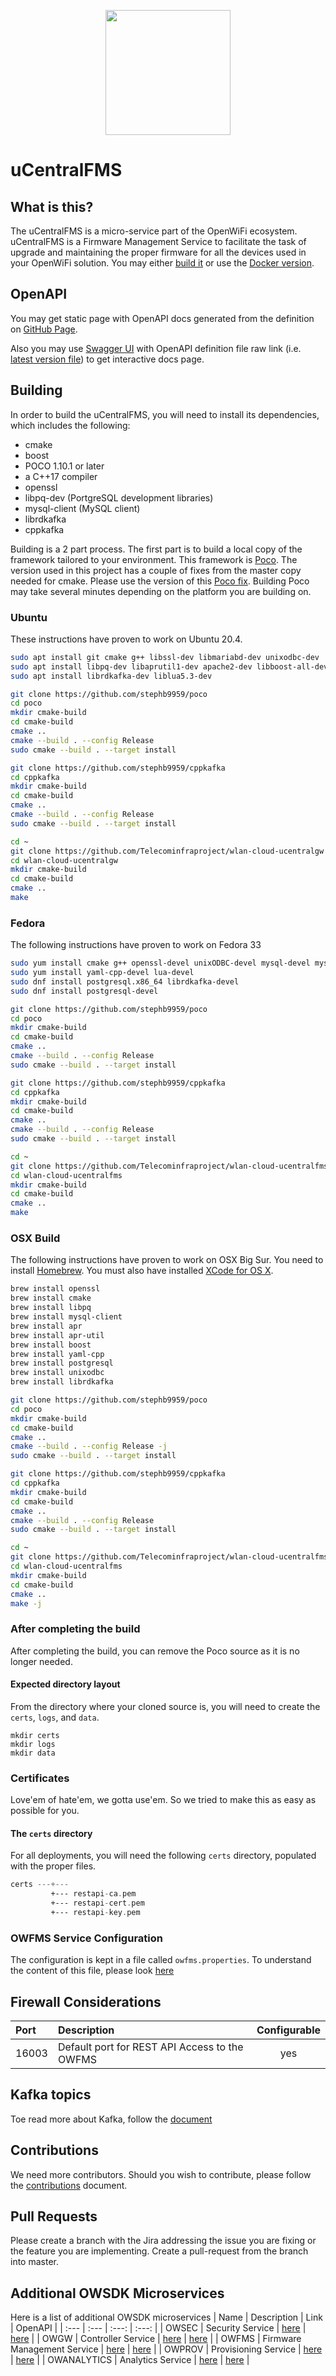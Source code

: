 <p align=center><img src=images/project/logo.svg?sanitize=true/ width="200px" height="200px"></p>

# uCentralFMS

## What is this?
The uCentralFMS is a micro-service part of the OpenWiFi ecosystem. uCentralFMS is a Firmware Management Service
to facilitate the task of upgrade and maintaining the proper firmware for all the devices 
used in your OpenWiFi solution. You may either [build it](#building) or use the [Docker version](#docker).

## OpenAPI
You may get static page with OpenAPI docs generated from the definition on [GitHub Page](https://telecominfraproject.github.io/wlan-cloud-ucentralfms/).

Also you may use [Swagger UI](https://petstore.swagger.io/#/) with OpenAPI definition file raw link (i.e. [latest version file](https://raw.githubusercontent.com/Telecominfraproject/wlan-cloud-ucentralfms/main/openapi/owfms.yaml)) to get interactive docs page.

## Building
In order to build the uCentralFMS, you will need to install its dependencies, which includes the following:
- cmake
- boost
- POCO 1.10.1 or later
- a C++17 compiler
- openssl
- libpq-dev (PortgreSQL development libraries)
- mysql-client (MySQL client)
- librdkafka
- cppkafka

Building is a 2 part process. The first part is to build a local copy of the framework tailored to your environment. This
framework is [Poco](https://github.com/pocoproject/poco). The version used in this project has a couple of fixes
from the master copy needed for cmake. Please use the version of this [Poco fix](https://github.com/stephb9959/poco). Building
Poco may take several minutes depending on the platform you are building on.

### Ubuntu
These instructions have proven to work on Ubuntu 20.4.
```bash
sudo apt install git cmake g++ libssl-dev libmariabd-dev unixodbc-dev 
sudo apt install libpq-dev libaprutil1-dev apache2-dev libboost-all-dev
sudo apt install librdkafka-dev liblua5.3-dev

git clone https://github.com/stephb9959/poco
cd poco
mkdir cmake-build
cd cmake-build
cmake ..
cmake --build . --config Release
sudo cmake --build . --target install

git clone https://github.com/stephb9959/cppkafka
cd cppkafka
mkdir cmake-build
cd cmake-build
cmake ..
cmake --build . --config Release
sudo cmake --build . --target install

cd ~
git clone https://github.com/Telecominfraproject/wlan-cloud-ucentralgw
cd wlan-cloud-ucentralgw
mkdir cmake-build
cd cmake-build
cmake ..
make
```

### Fedora
The following instructions have proven to work on Fedora 33
```bash
sudo yum install cmake g++ openssl-devel unixODBC-devel mysql-devel mysql apr-util-devel boost boost-devel
sudo yum install yaml-cpp-devel lua-devel 
sudo dnf install postgresql.x86_64 librdkafka-devel
sudo dnf install postgresql-devel

git clone https://github.com/stephb9959/poco
cd poco
mkdir cmake-build
cd cmake-build
cmake ..
cmake --build . --config Release
sudo cmake --build . --target install

git clone https://github.com/stephb9959/cppkafka
cd cppkafka
mkdir cmake-build
cd cmake-build
cmake ..
cmake --build . --config Release
sudo cmake --build . --target install

cd ~
git clone https://github.com/Telecominfraproject/wlan-cloud-ucentralfms
cd wlan-cloud-ucentralfms
mkdir cmake-build
cd cmake-build
cmake ..
make

```

### OSX Build
The following instructions have proven to work on OSX Big Sur. You need to install [Homebrew](https://brew.sh/). You must also have installed [XCode for OS X](https://www.freecodecamp.org/news/how-to-download-and-install-xcode/).
```bash
brew install openssl
brew install cmake
brew install libpq
brew install mysql-client
brew install apr
brew install apr-util
brew install boost
brew install yaml-cpp
brew install postgresql
brew install unixodbc
brew install librdkafka

git clone https://github.com/stephb9959/poco
cd poco
mkdir cmake-build 
cd cmake-build
cmake ..
cmake --build . --config Release -j
sudo cmake --build . --target install

git clone https://github.com/stephb9959/cppkafka
cd cppkafka
mkdir cmake-build
cd cmake-build
cmake ..
cmake --build . --config Release
sudo cmake --build . --target install

cd ~
git clone https://github.com/Telecominfraproject/wlan-cloud-ucentralfms
cd wlan-cloud-ucentralfms
mkdir cmake-build
cd cmake-build
cmake ..
make -j
```

### After completing the build
After completing the build, you can remove the Poco source as it is no longer needed.

#### Expected directory layout
From the directory where your cloned source is, you will need to create the `certs`, `logs`, and `data`.
```shell
mkdir certs
mkdir logs
mkdir data
```

### Certificates
Love'em of hate'em, we gotta use'em. So we tried to make this as easy as possible for you.

#### The `certs` directory
For all deployments, you will need the following `certs` directory, populated with the proper files.

```asm
certs ---+--- 
         +--- restapi-ca.pem
         +--- restapi-cert.pem
         +--- restapi-key.pem
```

### OWFMS Service Configuration
The configuration is kept in a file called `owfms.properties`. To understand the content of this file,
please look [here](https://github.com/Telecominfraproject/wlan-cloud-ucentralfms/blob/main/CONFIGURATION.md)

## Firewall Considerations
| Port  | Description                                   | Configurable |
|:------|:----------------------------------------------|:------------:|
| 16003 | Default port for REST API Access to the OWFMS |     yes      |

## Kafka topics
Toe read more about Kafka, follow the [document](https://github.com/Telecominfraproject/wlan-cloud-ucentralgw/blob/main/KAFKA.md)

## Contributions
We need more contributors. Should you wish to contribute,
please follow the [contributions](https://github.com/Telecominfraproject/wlan-cloud-ucentralgw/blob/master/CONTRIBUTING.md) document.

## Pull Requests
Please create a branch with the Jira addressing the issue you are fixing or the feature you are implementing.
Create a pull-request from the branch into master.

## Additional OWSDK Microservices
Here is a list of additional OWSDK microservices
| Name | Description | Link | OpenAPI |
| :--- | :--- | :---: | :---: |
| OWSEC | Security Service | [here](https://github.com/Telecominfraproject/wlan-cloud-ucentralsec) | [here](https://github.com/Telecominfraproject/wlan-cloud-ucentralsec/blob/main/openpapi/owsec.yaml) |
| OWGW | Controller Service | [here](https://github.com/Telecominfraproject/wlan-cloud-ucentralgw) | [here](https://github.com/Telecominfraproject/wlan-cloud-ucentralgw/blob/master/openapi/owgw.yaml) |
| OWFMS | Firmware Management Service | [here](https://github.com/Telecominfraproject/wlan-cloud-ucentralfms) | [here](https://github.com/Telecominfraproject/wlan-cloud-ucentralfms/blob/main/openapi/owfms.yaml) |
| OWPROV | Provisioning Service | [here](https://github.com/Telecominfraproject/wlan-cloud-owprov) | [here](https://github.com/Telecominfraproject/wlan-cloud-owprov/blob/main/openapi/owprov.yaml) |
| OWANALYTICS | Analytics Service | [here](https://github.com/Telecominfraproject/wlan-cloud-analytics) | [here](https://github.com/Telecominfraproject/wlan-cloud-analytics/blob/main/openapi/owanalytics.yaml) |

